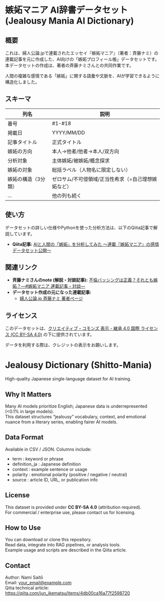# 嫉妬マニア AI辞書データセット (Jealousy Mania AI Dictionary)

## 概要

これは、婦人公論.jpで連載されたエッセイ『嫉妬マニア』（著者：斉藤ナミ）の連載記事を元に作成した、AI向けの「嫉妬プロフィール帳」データセットです。本データセットの作成は、著者の斉藤ナミさんとの共同作業です。

人間の複雑な感情である「嫉妬」に関する語彙や文脈を、AIが学習できるように構造化しました。

## スキーマ
|列名|説明|
|---|---|
|番号|#1-#18|
|掲載日|YYYY/MM/DD|
|記事タイトル|正式タイトル|
|嫉妬の方向|本人→他者/他者→本人/双方向|
|分析対象|主体嫉妬/被嫉妬/概念探求|
|嫉妬の対象|総括ラベル（人物名に限定しない）|
|嫉妬の構造（3分類）|ゼロサム/不可侵領域/正当性希求（=自己理想嫉妬など）|
|…|他の列も続く|

## 使い方

データセットの詳しい仕様やPythonを使った分析方法は、以下のQiita記事で解説しています。

* **Qiita記事:** [AIと人間の「嫉妬」を分析してみた 〜連載『嫉妬マニア』の感情データセット公開〜](ここにあなたのQiita記事のURLを貼る)

## 関連リンク

* **斉藤ナミさんのnote (解説・対談記事):** [不倫バッシングは正義？それとも嫉妬？―#嫉妬マニア 連載記事・対談―](https://note.com/panko73/n/n1fd822067498)
* **データセット作成の元になった連載記事:**
    * [婦人公論.jp 斉藤ナミ 著者ページ](https://fujinkoron.jp/articles/-/18808)

## ライセンス

このデータセットは、[クリエイティブ・コモンズ 表示 - 継承 4.0 国際 ライセンス (CC BY-SA 4.0)](https://creativecommons.org/licenses/by-sa/4.0/deed.ja) の下に提供されています。

データを利用する際は、クレジットの表示をお願いします。

# Jealousy Dictionary (Shitto-Mania)

High-quality Japanese single-language dataset for AI training.

## Why It Matters
Many AI models prioritize English; Japanese data is underrepresented (<0.1% in large models).  
This dataset structures “jealousy” vocabulary, context, and emotional nuance from a literary series, enabling fairer AI models.

## Data Format
Available in CSV / JSON. Columns include:
- term : keyword or phrase  
- definition_ja : Japanese definition  
- context : example sentence or usage  
- polarity : emotional polarity (positive / negative / neutral)  
- source : article ID, URL, or publication info

## License
This dataset is provided under **CC BY-SA 4.0** (attribution required).  
For commercial / enterprise use, please contact us for licensing.

## How to Use
You can download or clone this repository.  
Read data, integrate into RAG pipelines, or analysis tools.  
Example usage and scripts are described in the Qiita article.

## Contact
Author: Nami Saitō  
Email: your_email@example.com  
Qiita technical article: https://qiita.com/jun_ikematsu/items/4db00ca16a77f2598720  

